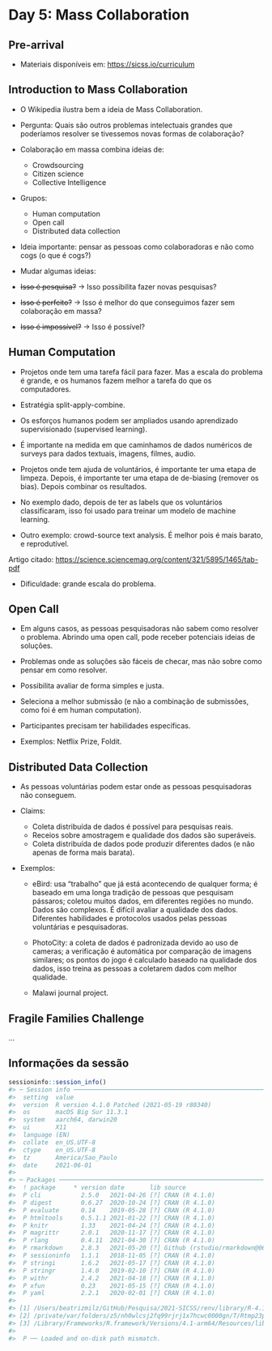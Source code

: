 
<!-- README.md is generated from README.Rmd. Please edit that file -->

# Day 5: Mass Collaboration

## Pre-arrival

-   Materiais disponíveis em: <https://sicss.io/curriculum>

## Introduction to Mass Collaboration

-   O Wikipedia ilustra bem a ideia de Mass Collaboration.

-   Pergunta: Quais são outros problemas intelectuais grandes que
    poderíamos resolver se tivessemos novas formas de colaboração?

-   Colaboração em massa combina ideias de:

    -   Crowdsourcing
    -   Citizen science
    -   Collective Intelligence

-   Grupos:

    -   Human computation
    -   Open call
    -   Distributed data collection

-   Ideia importante: pensar as pessoas como colaboradoras e não como
    cogs (o que é cogs?)

-   Mudar algumas ideias:

-   ~~Isso é pesquisa?~~ -&gt; Isso possibilita fazer novas pesquisas?

-   ~~Isso é perfeito?~~ -&gt; Isso é melhor do que conseguimos fazer
    sem colaboração em massa?

-   ~~Isso é impossível?~~ -&gt; Isso é possível?

## Human Computation

-   Projetos onde tem uma tarefa fácil para fazer. Mas a escala do
    problema é grande, e os humanos fazem melhor a tarefa do que os
    computadores.

-   Estratégia split-apply-combine.

-   Os esforços humanos podem ser ampliados usando aprendizado
    supervisionado (supervised learning).

-   É importante na medida em que caminhamos de dados numéricos de
    surveys para dados textuais, imagens, filmes, audio.

-   Projetos onde tem ajuda de voluntários, é importante ter uma etapa
    de limpeza. Depois, é importante ter uma etapa de de-biasing
    (remover os bias). Depois combinar os resultados.

-   No exemplo dado, depois de ter as labels que os voluntários
    classificaram, isso foi usado para treinar um modelo de machine
    learning.

-   Outro exemplo: crowd-source text analysis. É melhor pois é mais
    barato, e reprodutível.

Artigo citado:
<https://science.sciencemag.org/content/321/5895/1465/tab-pdf>

-   Dificuldade: grande escala do problema.

## Open Call

-   Em alguns casos, as pessoas pesquisadoras não sabem como resolver o
    problema. Abrindo uma open call, pode receber potenciais ideias de
    soluções.

-   Problemas onde as soluções são fáceis de checar, mas não sobre como
    pensar em como resolver.

-   Possibilita avaliar de forma simples e justa.

-   Seleciona a melhor submissão (e não a combinação de submissões, como
    foi é em human computation).

-   Participantes precisam ter habilidades específicas.

-   Exemplos: Netflix Prize, Foldit.

## Distributed Data Collection

-   As pessoas voluntárias podem estar onde as pessoas pesquisadoras não
    conseguem.

-   Claims:

    -   Coleta distribuída de dados é possível para pesquisas reais.
    -   Receios sobre amostragem e qualidade dos dados são superáveis.
    -   Coleta distribuída de dados pode produzir diferentes dados (e
        não apenas de forma mais barata).

-   Exemplos:

    -   eBird: usa “trabalho” que já está acontecendo de qualquer forma;
        é baseado em uma longa tradição de pessoas que pesquisam
        pássaros; coletou muitos dados, em diferentes regiões no mundo.
        Dados são complexos. É difícil avaliar a qualidade dos dados.
        Diferentes habilidades e protocolos usados pelas pessoas
        voluntárias e pesquisadoras.

    -   PhotoCity: a coleta de dados é padronizada devido ao uso de
        cameras; a verificação é automática por comparação de imagens
        similares; os pontos do jogo é calculado baseado na qualidade
        dos dados, isso treina as pessoas a coletarem dados com melhor
        qualidade.

    -   Malawi journal project.

## Fragile Families Challenge

…

## Informações da sessão

``` r
sessioninfo::session_info()
#> ─ Session info ───────────────────────────────────────────────────────────────
#>  setting  value                                      
#>  version  R version 4.1.0 Patched (2021-05-19 r80340)
#>  os       macOS Big Sur 11.3.1                       
#>  system   aarch64, darwin20                          
#>  ui       X11                                        
#>  language (EN)                                       
#>  collate  en_US.UTF-8                                
#>  ctype    en_US.UTF-8                                
#>  tz       America/Sao_Paulo                          
#>  date     2021-06-01                                 
#> 
#> ─ Packages ───────────────────────────────────────────────────────────────────
#>  ! package     * version date       lib source                            
#>  P cli           2.5.0   2021-04-26 [?] CRAN (R 4.1.0)                    
#>  P digest        0.6.27  2020-10-24 [?] CRAN (R 4.1.0)                    
#>  P evaluate      0.14    2019-05-28 [?] CRAN (R 4.1.0)                    
#>  P htmltools     0.5.1.1 2021-01-22 [?] CRAN (R 4.1.0)                    
#>  P knitr         1.33    2021-04-24 [?] CRAN (R 4.1.0)                    
#>  P magrittr      2.0.1   2020-11-17 [?] CRAN (R 4.1.0)                    
#>  P rlang         0.4.11  2021-04-30 [?] CRAN (R 4.1.0)                    
#>  P rmarkdown     2.8.3   2021-05-20 [?] Github (rstudio/rmarkdown@067a920)
#>  P sessioninfo   1.1.1   2018-11-05 [?] CRAN (R 4.1.0)                    
#>  P stringi       1.6.2   2021-05-17 [?] CRAN (R 4.1.0)                    
#>  P stringr       1.4.0   2019-02-10 [?] CRAN (R 4.1.0)                    
#>  P withr         2.4.2   2021-04-18 [?] CRAN (R 4.1.0)                    
#>  P xfun          0.23    2021-05-15 [?] CRAN (R 4.1.0)                    
#>  P yaml          2.2.1   2020-02-01 [?] CRAN (R 4.1.0)                    
#> 
#> [1] /Users/beatrizmilz/GitHub/Pesquisa/2021-SICSS/renv/library/R-4.1/aarch64-apple-darwin20
#> [2] /private/var/folders/z5/nh0wlcsj2fq99rjrj1x7hcwc0000gn/T/Rtmp23pJw5/renv-system-library
#> [3] /Library/Frameworks/R.framework/Versions/4.1-arm64/Resources/library
#> 
#>  P ── Loaded and on-disk path mismatch.
```
